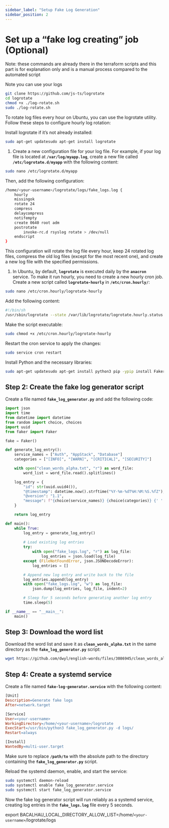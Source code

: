 ```yaml
---
sidebar_label: "Setup Fake Log Generation"
sidebar_position: 2
---
```

# Set up a “fake log creating” job (Optional)

Note: these commands are already there in the terraform scripts and this part is for explanation only and is a manual process compared to the automated script

Note you can use your logs

```bash
git clone https://github.com/js-ts/logrotate
cd logrotate
chmod +x ./log-rotate.sh
sudo ./log-rotate.sh
```

To rotate log files every hour on Ubuntu, you can use the logrotate utility. Follow these steps to configure hourly log rotation:

Install logrotate if it’s not already installed:

```bash
sudo apt-get updatesudo apt-get install logrotate
```

1. Create a new configuration file for your log file. For example, if your log file is located at **`/var/log/myapp.log`**, create a new file called **`/etc/logrotate.d/myapp`** with the following content:

```bash
sudo nano /etc/logrotate.d/myapp
```

Then, add the following configuration:

```bash
/home/<your-username>/logrotate/logs/fake_logs.log {
    hourly
    missingok
    rotate 24
    compress
    delaycompress
    notifempty
    create 0640 root adm
    postrotate
        invoke-rc.d rsyslog rotate > /dev/null
    endscript
}
```

This configuration will rotate the log file every hour, keep 24 rotated log files, compress the old log files (except for the most recent one), and create a new log file with the specified permissions.

1. In Ubuntu, by default, **`logrotate`** is executed daily by the **`anacron`** service. To make it run hourly, you need to create a new hourly cron job. Create a new script called **`logrotate-hourly`** in **`/etc/cron.hourly/`**:

```bash
sudo nano /etc/cron.hourly/logrotate-hourly
```

Add the following content:

```bash
#!/bin/sh
/usr/sbin/logrotate --state /var/lib/logrotate/logrotate.hourly.status /etc/logrotate.conf
```

Make the script executable:

```bash
sudo chmod +x /etc/cron.hourly/logrotate-hourly
```

Restart the cron service to apply the changes:

```bash
sudo service cron restart
```

Install Python and the necessary libraries:

```bash
sudo apt-get updatesudo apt-get install python3 pip -ypip install Faker
```

## **Step 2: Create the fake log generator script**

Create a file named **`fake_log_generator.py`** and add the following code:

```python
import json
import time
from datetime import datetime
from random import choice, choices
import uuid
from faker import Faker

fake = Faker()

def generate_log_entry():
    service_names = ["Auth", "AppStack", "Database"]
    categories = ["[INFO]", "[WARN]", "[CRITICAL]", "[SECURITY]"]

    with open("clean_words_alpha.txt", "r") as word_file:
        word_list = word_file.read().splitlines()

    log_entry = {
        "id": str(uuid.uuid4()),
        "@timestamp": datetime.now().strftime("%Y-%m-%dT%H:%M:%S.%fZ"),
        "@version": "1.1",
        "message": f"{choice(service_names)} {choice(categories)} {' '.join(choices(word_list, k=5))}",
    }

    return log_entry

def main():
    while True:
        log_entry = generate_log_entry()
        
        # Load existing log entries
        try:
            with open("fake_logs.log", "r") as log_file:
                log_entries = json.load(log_file)
        except (FileNotFoundError, json.JSONDecodeError):
            log_entries = []

        # Append new log entry and write back to the file
        log_entries.append(log_entry)
        with open("fake_logs.log", "w") as log_file:
            json.dump(log_entries, log_file, indent=2)

        # Sleep for 5 seconds before generating another log entry
        time.sleep(5)

if __name__ == "__main__":
    main()
```

## **Step 3: Download the word list**

Download the word list and save it as **`clean_words_alpha.txt`** in the same directory as the **`fake_log_generator.py`** script:

```bash
wget https://github.com/dwyl/english-words/files/3086945/clean_words_alpha.txt
```

## **Step 4: Create a systemd service**

Create a file named **`fake-log-generator.service`** with the following content:

```makefile
[Unit]
Description=Generate fake logs
After=network.target

[Service]
User=<your-username>
WorkingDirectory=/home/<your-username>/logrotate
ExecStart=/usr/bin/python3 fake_log_generator.py -d logs/
Restart=always

[Install]
WantedBy=multi-user.target
```

Make sure to replace **`/path/to`** with the absolute path to the directory containing the **`fake_log_generator.py`** script.

Reload the systemd daemon, enable, and start the service:

```bash
sudo systemctl daemon-reload
sudo systemctl enable fake_log_generator.service
sudo systemctl start fake_log_generator.service
```

Now the fake log generator script will run reliably as a systemd service, creating log entries in the **`fake_logs.log`** file every 5 seconds.

export BACALHAU_LOCAL_DIRECTORY_ALLOW_LIST=/home/`<your-username>`/logrotate/logs
